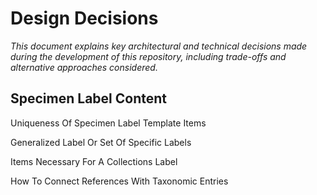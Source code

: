 # Design Decisions

_This document explains key architectural and technical decisions made during the development of this repository, including trade-offs and alternative approaches considered._

## Specimen Label Content

Uniqueness Of Specimen Label Template Items

Generalized Label Or Set Of Specific Labels

Items Necessary For A Collections Label

How To Connect References With Taxonomic Entries
